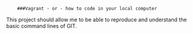        ###Vagrant - or - how to code in your local computer

This project should allow me to be able to reproduce and understand the basic command lines of GIT.
